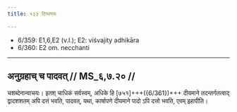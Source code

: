 ```yaml
---
title: १३३ टिप्पणयः

---
```

- 6/359: E1,6,E2 (v.l.); E2: viśvajity adhikāra
- 6/360: E2 om. necchanti

____________________________________________


## अनुग्रहाच् च पादवत् // MS_६,७.२० //

चशब्देनान्वाचयः। इतश् चाधिकं सर्वस्वम्, अधिके हि [७५१]+++({6/361})+++ दीयमाने तदन्तर्गतत्वाद् द्वादशशतम् अपि दत्तं भवति, पादवत्, यथा, कार्षापणे दीयमाने पादो ऽपि दत्तो भवति, एवम् इहापीति।